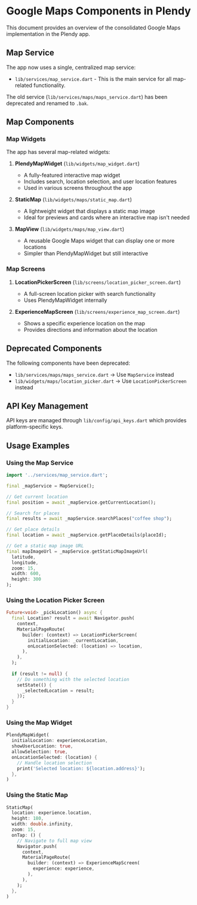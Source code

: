 # Google Maps Components in Plendy

This document provides an overview of the consolidated Google Maps implementation in the Plendy app.

## Map Service

The app now uses a single, centralized map service:

- `lib/services/map_service.dart` - This is the main service for all map-related functionality.

The old service (`lib/services/maps/maps_service.dart`) has been deprecated and renamed to `.bak`.

## Map Components

### Map Widgets

The app has several map-related widgets:

1. **PlendyMapWidget** (`lib/widgets/map_widget.dart`)
   - A fully-featured interactive map widget
   - Includes search, location selection, and user location features
   - Used in various screens throughout the app

2. **StaticMap** (`lib/widgets/maps/static_map.dart`)
   - A lightweight widget that displays a static map image
   - Ideal for previews and cards where an interactive map isn't needed

3. **MapView** (`lib/widgets/maps/map_view.dart`)
   - A reusable Google Maps widget that can display one or more locations
   - Simpler than PlendyMapWidget but still interactive

### Map Screens

1. **LocationPickerScreen** (`lib/screens/location_picker_screen.dart`)
   - A full-screen location picker with search functionality
   - Uses PlendyMapWidget internally

2. **ExperienceMapScreen** (`lib/screens/experience_map_screen.dart`)
   - Shows a specific experience location on the map
   - Provides directions and information about the location

## Deprecated Components

The following components have been deprecated:

- `lib/services/maps/maps_service.dart` → Use `MapService` instead
- `lib/widgets/maps/location_picker.dart` → Use `LocationPickerScreen` instead

## API Key Management

API keys are managed through `lib/config/api_keys.dart` which provides platform-specific keys.

## Usage Examples

### Using the Map Service

```dart
import '../services/map_service.dart';

final _mapService = MapService();

// Get current location
final position = await _mapService.getCurrentLocation();

// Search for places
final results = await _mapService.searchPlaces("coffee shop");

// Get place details
final location = await _mapService.getPlaceDetails(placeId);

// Get a static map image URL
final mapImageUrl = _mapService.getStaticMapImageUrl(
  latitude, 
  longitude,
  zoom: 15,
  width: 600,
  height: 300
);
```

### Using the Location Picker Screen

```dart
Future<void> _pickLocation() async {
  final Location? result = await Navigator.push(
    context,
    MaterialPageRoute(
      builder: (context) => LocationPickerScreen(
        initialLocation: _currentLocation,
        onLocationSelected: (location) => location,
      ),
    ),
  );
  
  if (result != null) {
    // Do something with the selected location
    setState(() {
      _selectedLocation = result;
    });
  }
}
```

### Using the Map Widget

```dart
PlendyMapWidget(
  initialLocation: experienceLocation,
  showUserLocation: true,
  allowSelection: true,
  onLocationSelected: (location) {
    // Handle location selection
    print('Selected location: ${location.address}');
  },
)
```

### Using the Static Map

```dart
StaticMap(
  location: experience.location,
  height: 180,
  width: double.infinity,
  zoom: 15,
  onTap: () {
    // Navigate to full map view
    Navigator.push(
      context,
      MaterialPageRoute(
        builder: (context) => ExperienceMapScreen(
          experience: experience,
        ),
      ),
    );
  },
)
```
